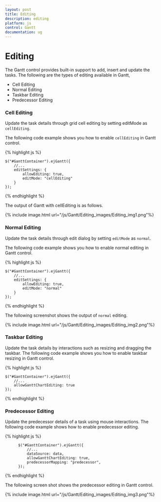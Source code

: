 ```yaml
---
layout: post
title: Editing
description: editing
platform: js
control: Gantt
documentation: ug
---
```


# Editing

The Gantt control provides built-in support to add, insert and update the tasks. The following are the types of editing available in Gantt,

* Cell Editing
* Normal Editing
* Taskbar Editing
* Predecessor Editing

### Cell Editing

Update the task details through grid cell editing by setting editMode as `cellEditing`.

The following code example shows you how to enable `cellEditing` in Gantt control.

{% highlight js %}

    $("#GanttContainer").ejGantt({
        //...
        editSettings: {
            allowEditing: true,
            editMode: "cellEditing"
        }
    });

{% endhighlight %}

The output of Gantt with cellEditing is as follows.

{% include image.html url="/js/Gantt/Editing_images/Editing_img1.png"%}

### Normal Editing

Update the task details through edit dialog by setting `editMode` as `normal`.

The following code example shows you how to enable normal editing in Gantt control.

{% highlight js %}

    $("#GanttContainer").ejGantt({
        //...
        editSettings: {
            allowEditing: true,
            editMode: "normal"
        }
    });

{% endhighlight %}

The following screenshot shows the output of `normal` editing.

{% include image.html url="/js/Gantt/Editing_images/Editing_img2.png"%}

### Taskbar Editing

Update the task details by interactions such as resizing and dragging the taskbar. The following code example shows you how to enable taskbar resizing in Gantt control.

{% highlight js %}

    $("#GanttContainer").ejGantt({
        //...
        allowGanttChartEditing: true
    });

{% endhighlight %}

### Predecessor Editing

Update the predecessor details of a task using mouse interactions. The following code example shows how to enable predecessor editing.

{% highlight js %}

          $("#GanttContainer").ejGantt({
              //...
              dataSource: data,
              allowGanttChartEditing: true,
              predecessorMapping: "predecessor",
          });

{% endhighlight %}

The following screen shot shows the predecessor editing in Gantt control.

{% include image.html url="/js/Gantt/Editing_images/Editing_img3.png"%}

